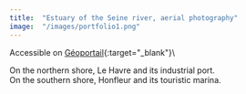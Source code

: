 ```yaml
---
title:  "Estuary of the Seine river, aerial photography"
image:  "/images/portfolio1.png"
---
```


Accessible on [Géoportail](https://www.geoportail.gouv.fr){:target="_blank"}\

On the northern shore, Le Havre and its industrial port. \
On the southern shore, Honfleur and its touristic marina.
